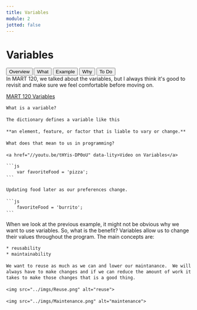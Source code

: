 ```yaml
---
title: Variables
module: 2
jotted: false
---
```


# Variables

<div class="tab">
  <button class="tablinks active" onclick="openTab(event, 'Overview')">Overview</button>
  <button class="tablinks" onclick="openTab(event, 'What')">What</button>
  <button class="tablinks" onclick="openTab(event, 'Example')">Example</button>
  <button class="tablinks" onclick="openTab(event, 'Why')">Why</button>
  <button class="tablinks" onclick="openTab(event, 'ToDo')">To Do</button>
  
</div>

<div id="Overview" class="tabcontent" style="display:block"  markdown="1">
In MART 120, we talked about the variables, but I always think it's good to revisit and make sure we feel comfortable before moving on.

<a href="https://montana-media-arts.github.io/120_CreativeCoding1-Fall2020/modules/week-10/variables/" target="_new">MART 120 Variables</a>

</div>
<div id="What" class="tabcontent" markdown="1">

    What is a variable?

    The dictionary defines a variable like this

    **an element, feature, or factor that is liable to vary or change.**

    What does that mean to us in programming?

    <a href="//youtu.be/tHYis-DP0oU" data-lity>Video on Variables</a>
</div>
<div id="Example" class="tabcontent" markdown="1">
<div class="tabhtml" markdown="1">

    ```js
        var favoriteFood = 'pizza';
    ```

    Updating food later as our preferences change.

    ```js
        favoriteFood = 'burrito';
    ```    
</div>

</div>
<div id="Why" class="tabcontent" markdown="1">
<div class="tabhtml" markdown="1">
    When we look at the previous example, it might not be obvious why we want to use variables.  So, what is the benefit?  Variables allow us to change their values throughout the program.  The main concepts are:

    * reusability
    * maintainability

    We want to reuse as much as we can and lower our maintanance.  We will always have to make changes and if we can reduce the amount of work it takes to make those changes that is a good thing.

    <img src="../imgs/Reuse.png" alt="reuse">

    <img src="../imgs/Maintenance.png" alt="maintenance">
</div>
</div>